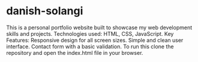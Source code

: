 # danish-solangi
This is a personal portfolio website built to showcase my web development skills and projects. Technologies used: HTML, CSS, JavaScript. Key Features:  Responsive design for all screen sizes. Simple and clean user interface. Contact form with a basic validation. To run this  clone the repository and open the index.html file in your browser. 
